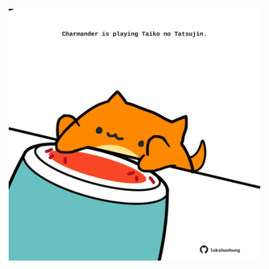 <!-- built at 16/09/2024, 12:00:55 UTC -->
<p align="center">
  <img width="500" height="500" src="./ReadmeImage.svg">
</p>
